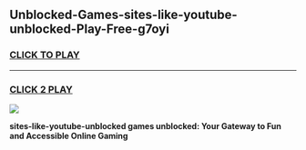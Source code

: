 
## Unblocked-Games-sites-like-youtube-unblocked-Play-Free-g7oyi
<h3>
<a href="https://premium76.site?title=sites-like-youtube-unblocked&ref=19M">CLICK TO PLAY</a></h3>
<hr>

<h3>
<a href="https://premium76.site?title=sites-like-youtube-unblocked&ref=19M">CLICK 2 PLAY</a>
  
</h3>

<a href="https://premium76.site?title=sites-like-youtube-unblocked&ref=19M"><img src="https://clearcache.store/games.png"></a>


**sites-like-youtube-unblocked games unblocked: Your Gateway to Fun and Accessible Online Gaming**
